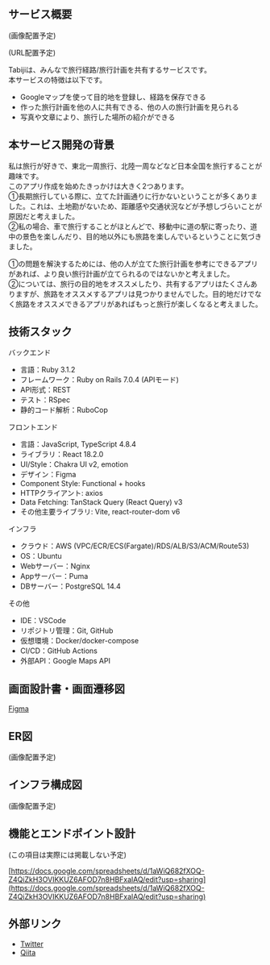 ## サービス概要

(画像配置予定)

(URL配置予定)

Tabijiは、みんなで旅行経路/旅行計画を共有するサービスです。  
本サービスの特徴は以下です。

- Googleマップを使って目的地を登録し、経路を保存できる
- 作った旅行計画を他の人に共有できる、他の人の旅行計画を見られる
- 写真や文章により、旅行した場所の紹介ができる

## 本サービス開発の背景

私は旅行が好きで、東北一周旅行、北陸一周などなど日本全国を旅行することが趣味です。  
このアプリ作成を始めたきっかけは大きく2つあります。  
①長期旅行している際に、立てた計画通りに行かないということが多くありました。これは、土地勘がないため、距離感や交通状況などが予想しづらいことが原因だと考えました。  
②私の場合、車で旅行することがほとんどで、移動中に道の駅に寄ったり、道中の景色を楽しんだり、目的地以外にも旅路を楽しんでいるということに気づきました。

①の問題を解決するためには、他の人が立てた旅行計画を参考にできるアプリがあれば、より良い旅行計画が立てられるのではないかと考えました。  
②については、旅行の目的地をオススメしたり、共有するアプリはたくさんありますが、旅路をオススメするアプリは見つかりませんでした。目的地だけでなく旅路をオススメできるアプリがあればもっと旅行が楽しくなると考えました。

## 技術スタック

バックエンド
- 言語：Ruby 3.1.2
- フレームワーク：Ruby on Rails 7.0.4 (APIモード)
- API形式：REST
- テスト：RSpec
- 静的コード解析：RuboCop

フロントエンド
- 言語：JavaScript, TypeScript 4.8.4
- ライブラリ：React 18.2.0
- UI/Style：Chakra UI v2, emotion
- デザイン：Figma
- Component Style: Functional + hooks
- HTTPクライアント: axios
- Data Fetching: TanStack Query (React Query) v3
- その他主要ライブラリ: Vite, react-router-dom v6

インフラ
- クラウド：AWS (VPC/ECR/ECS(Fargate)/RDS/ALB/S3/ACM/Route53)
- OS：Ubuntu
- Webサーバー：Nginx
- Appサーバー：Puma
- DBサーバー：PostgreSQL 14.4

その他
- IDE：VSCode
- リポジトリ管理：Git, GitHub
- 仮想環境：Docker/docker-compose
- CI/CD：GitHub Actions
- 外部API：Google Maps API

## 画面設計書・画面遷移図

[Figma](https://www.figma.com/file/rpPMWo4xVBVKJ9lhMCI0g2/Tabiji)

## ER図

(画像配置予定)

## インフラ構成図

(画像配置予定)

## 機能とエンドポイント設計

(この項目は実際には掲載しない予定)

[https://docs.google.com/spreadsheets/d/1aWiQ682fXOQ-Z4QiZkH3OVIKKUZ6AFOD7n8HBFxalAQ/edit?usp=sharing](https://docs.google.com/spreadsheets/d/1aWiQ682fXOQ-Z4QiZkH3OVIKKUZ6AFOD7n8HBFxalAQ/edit?usp=sharing)

## 外部リンク

- [Twitter](https://twitter.com/Utsubo256)
- [Qiita](https://qiita.com/Utsubo)
